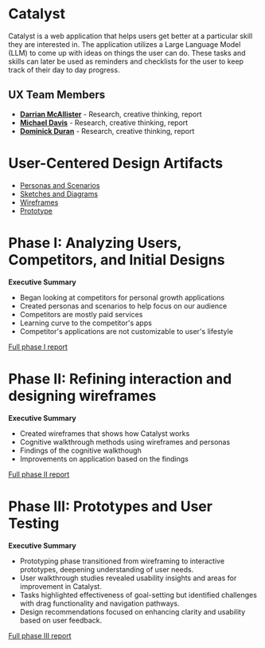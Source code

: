 # Catalyst

Catalyst is a web application that helps users get better at a particular skill they are interested in. The application utilizes a Large Language Model (LLM) to come up with ideas on things the user can do. These tasks and skills can later be used as reminders and checklists for the user to keep track of their day to day progress.

## UX Team Members

* **[Darrian McAllister](https://github.com/ChicoState/ux-personal-portfolio-DarrianMC)** - Research, creative thinking, report
* **[Michael Davis](https://github.com/ChicoState/ux-personal-portfolio-MikeD76)** - Research, creative thinking, report
* **[Dominick Duran](https://github.com/ChicoState/ux-personal-portfolio-daduran1968)** - Research, creative thinking, report

# User-Centered Design Artifacts

* [Personas and Scenarios](personas/)
* [Sketches and Diagrams](sketches/)
* [Wireframes](wireframes/)
* [Prototype](https://www.figma.com/design/sByb7olleDtmYCVb61Qb7S/Wireframes---Catalyst?node-id=0%3A1&t=ZYSKqj662RY4y5FI-1)

# Phase I: Analyzing Users, Competitors, and Initial Designs

**Executive Summary**

* Began looking at competitors for personal growth applications
* Created personas and scenarios to help focus on our audience
* Competitors are mostly paid services
* Learning curve to the competitor's apps
* Competitor's applications are not customizable to user's lifestyle

[Full phase I report](phaseI/)

# Phase II: Refining interaction and designing wireframes

**Executive Summary**

* Created wireframes that shows how Catalyst works
* Cognitive walkthrough methods using wireframes and personas
* Findings of the cognitive walkthough
* Improvements on application based on the findings

[Full phase II report](phaseII/)

# Phase III: Prototypes and User Testing

**Executive Summary**

* Prototyping phase transitioned from wireframing to interactive prototypes, deepening understanding of user needs.
* User walkthrough studies revealed usability insights and areas for improvement in Catalyst.
* Tasks highlighted effectiveness of goal-setting but identified challenges with drag functionality and navigation pathways.
* Design recommendations focused on enhancing clarity and usability based on user feedback.

[Full phase III report](phaseIII/)
